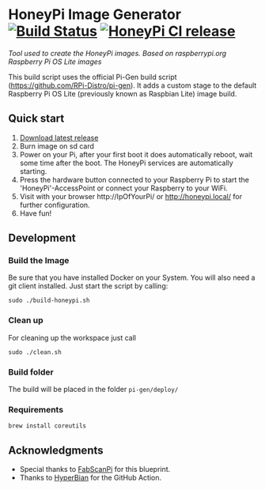 # HoneyPi Image Generator [![Build Status](https://travis-ci.com/Honey-Pi/HoneyPi-Build-Raspbian.svg?branch=master)](https://travis-ci.com/Honey-Pi/HoneyPi-Build-Raspbian) [![HoneyPi CI release](https://github.com/Honey-Pi/HoneyPi-Build-Raspbian/actions/workflows/release.yml/badge.svg?branch=master)](https://github.com/Honey-Pi/HoneyPi-Build-Raspbian/actions/workflows/release.yml)
_Tool used to create the HoneyPi images. Based on raspberrypi.org Raspberry Pi OS Lite images_

This build script uses the official Pi-Gen build script (https://github.com/RPi-Distro/pi-gen). It adds a custom stage to the default Raspberry Pi OS Lite (previously known as Raspbian Lite) image build.

## Quick start

1. [Download latest release](https://github.com/Honey-Pi/HoneyPi-Build-Raspbian/releases)
2. Burn image on sd card
3. Power on your Pi, after your first boot it does automatically reboot, wait some time after the boot. The HoneyPi services are automatically starting. 
4. Press the hardware button connected to your Raspberry Pi to start the 'HoneyPi'-AccessPoint or connect your Raspberry to your WiFi.
5. Visit with your browser http://IpOfYourPi/ or http://honeypi.local/ for further configuration.
6. Have fun!

## Development

### Build the Image
Be sure that you have installed Docker on your System. You will also need a git client installed.
Just start the script by calling:

```
sudo ./build-honeypi.sh
```

### Clean up
For cleaning up the workspace just call

```
sudo ./clean.sh
```

### Build folder
The build will be placed in the folder ```pi-gen/deploy/```

### Requirements

```
brew install coreutils
```

## Acknowledgments
* Special thanks to [FabScanPi](https://github.com/mariolukas/FabScanPi-Build-Raspbian) for this blueprint.
* Thanks to [HyperBian](https://github.com/hyperion-project/HyperBian) for the GitHub Action.

